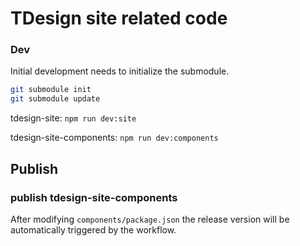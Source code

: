 # TDesign site related code

### Dev

Initial development needs to initialize the submodule.
```bash
git submodule init 
git submodule update
```

tdesign-site: `npm run dev:site`

tdesign-site-components: `npm run dev:components`

## Publish

### publish tdesign-site-components

After modifying `components/package.json` the release version will be automatically triggered by the workflow.
